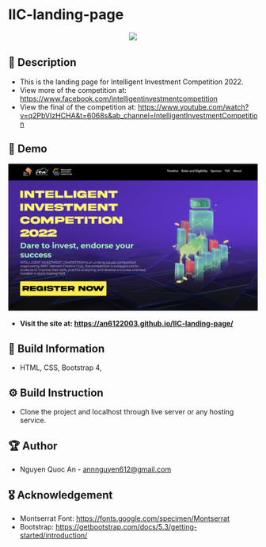 # IIC-landing-page

<p align="center">
  <img width="300" src="https://an6122003.github.io/IIC-landing-page/IIC%20logo%20-%20white%20letters%20-%20for%20dark%20background%20-%20Copy%20(2).png">
</p>

## 📖 Description

- This is the landing page for Intelligent Investment Competition 2022.
- View more of the competition at: https://www.facebook.com/intelligentinvestmentcompetition
- View the final of the competition at: https://www.youtube.com/watch?v=q2PbVIzHCHA&t=6068s&ab_channel=IntelligentInvestmentCompetition

## 🔮 Demo
<img src="https://github.com/an6122003/IIC-landing-page/blob/main/Blob/cover.png?raw=true">

- **Visit the site at: https://an6122003.github.io/IIC-landing-page/**

## 🔧 Build Information
- HTML, CSS, Bootstrap 4,

## ⚙️ Build Instruction
- Clone the project and localhost through live server or any hosting service.

## 🏆 Author
- Nguyen Quoc An - annnguyen612@gmail.com

## 🎖️ Acknowledgement
- Montserrat Font: https://fonts.google.com/specimen/Montserrat
- Bootstrap: https://getbootstrap.com/docs/5.3/getting-started/introduction/

